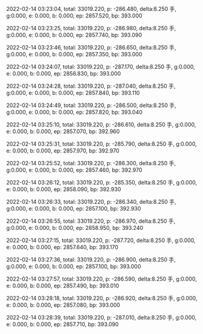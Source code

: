 2022-02-14 03:23:04, total: 33019.220, p: -286.480, delta:8.250 手, g:0.000, e: 0.000, b: 0.000, ep: 2857.520, bp: 393.000

2022-02-14 03:23:25, total: 33019.220, p: -286.980, delta:8.250 手, g:0.000, e: 0.000, b: 0.000, ep: 2857.740, bp: 393.090

2022-02-14 03:23:46, total: 33019.220, p: -286.650, delta:8.250 手, g:0.000, e: 0.000, b: 0.000, ep: 2857.350, bp: 393.000

2022-02-14 03:24:07, total: 33019.220, p: -287.170, delta:8.250 手, g:0.000, e: 0.000, b: 0.000, ep: 2856.830, bp: 393.000

2022-02-14 03:24:28, total: 33019.220, p: -287.040, delta:8.250 手, g:0.000, e: 0.000, b: 0.000, ep: 2857.840, bp: 393.110

2022-02-14 03:24:49, total: 33019.220, p: -286.500, delta:8.250 手, g:0.000, e: 0.000, b: 0.000, ep: 2857.820, bp: 393.040

2022-02-14 03:25:10, total: 33019.220, p: -286.610, delta:8.250 手, g:0.000, e: 0.000, b: 0.000, ep: 2857.070, bp: 392.960

2022-02-14 03:25:31, total: 33019.220, p: -285.790, delta:8.250 手, g:0.000, e: 0.000, b: 0.000, ep: 2857.970, bp: 392.970

2022-02-14 03:25:52, total: 33019.220, p: -286.300, delta:8.250 手, g:0.000, e: 0.000, b: 0.000, ep: 2857.460, bp: 392.970

2022-02-14 03:26:12, total: 33019.220, p: -285.350, delta:8.250 手, g:0.000, e: 0.000, b: 0.000, ep: 2858.090, bp: 392.930

2022-02-14 03:26:33, total: 33019.220, p: -286.340, delta:8.250 手, g:0.000, e: 0.000, b: 0.000, ep: 2857.100, bp: 392.930

2022-02-14 03:26:55, total: 33019.220, p: -286.970, delta:8.250 手, g:0.000, e: 0.000, b: 0.000, ep: 2858.950, bp: 393.240

2022-02-14 03:27:15, total: 33019.220, p: -287.720, delta:8.250 手, g:0.000, e: 0.000, b: 0.000, ep: 2857.640, bp: 393.170

2022-02-14 03:27:36, total: 33019.220, p: -286.900, delta:8.250 手, g:0.000, e: 0.000, b: 0.000, ep: 2857.100, bp: 393.000

2022-02-14 03:27:57, total: 33019.220, p: -286.590, delta:8.250 手, g:0.000, e: 0.000, b: 0.000, ep: 2857.490, bp: 393.010

2022-02-14 03:28:18, total: 33019.220, p: -286.920, delta:8.250 手, g:0.000, e: 0.000, b: 0.000, ep: 2857.080, bp: 393.000

2022-02-14 03:28:39, total: 33019.220, p: -287.010, delta:8.250 手, g:0.000, e: 0.000, b: 0.000, ep: 2857.710, bp: 393.090